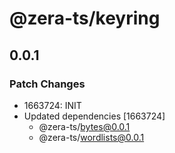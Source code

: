 # @zera-ts/keyring

## 0.0.1

### Patch Changes

-   1663724: INIT
-   Updated dependencies [1663724]
    -   @zera-ts/bytes@0.0.1
    -   @zera-ts/wordlists@0.0.1
